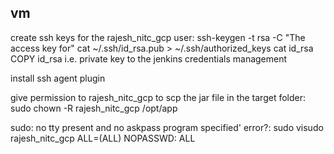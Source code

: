 ## vm

create ssh keys for the rajesh_nitc_gcp user:
ssh-keygen -t rsa -C "The access key for"
cat ~/.ssh/id_rsa.pub > ~/.ssh/authorized_keys
cat id_rsa
COPY id_rsa i.e. private key to the jenkins credentials management

install ssh agent plugin

give permission to rajesh_nitc_gcp to scp the jar file in the target folder:
sudo chown -R rajesh_nitc_gcp /opt/app

sudo: no tty present and no askpass program specified' error?:
sudo visudo
rajesh_nitc_gcp ALL=(ALL) NOPASSWD: ALL